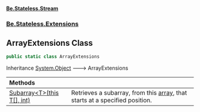 #### [Be.Stateless.Stream](README.md 'README')
### [Be.Stateless.Extensions](Be.Stateless.Extensions.md 'Be.Stateless.Extensions')

## ArrayExtensions Class

```csharp
public static class ArrayExtensions
```

Inheritance [System.Object](https://docs.microsoft.com/en-us/dotnet/api/System.Object 'System.Object') &#129106; ArrayExtensions

| Methods | |
| :--- | :--- |
| [Subarray&lt;T&gt;(this T[], int)](ArrayExtensions.Subarray_T_(thisT[],int).md 'Be.Stateless.Extensions.ArrayExtensions.Subarray<T>(this T[], int)') | Retrieves a subarray, from this [array](ArrayExtensions.Subarray_T_(thisT[],int).md#Be.Stateless.Extensions.ArrayExtensions.Subarray_T_(thisT[],int).array 'Be.Stateless.Extensions.ArrayExtensions.Subarray<T>(this T[], int).array'), that starts at a specified position. |
